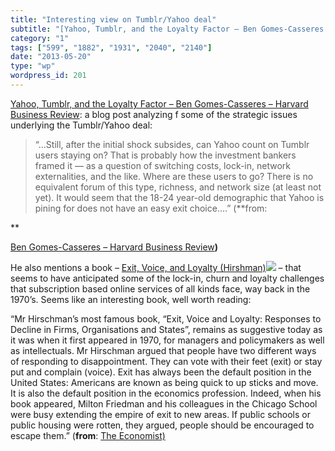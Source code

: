 ```yaml
---
title: "Interesting view on Tumblr/Yahoo deal"
subtitle: "[Yahoo, Tumblr, and the Loyalty Factor – Ben Gomes-Casseres – Harvard Business Review](http://blogs...."
category: "1"
tags: ["599", "1882", "1931", "2040", "2140"]
date: "2013-05-20"
type: "wp"
wordpress_id: 201
---
```

[Yahoo, Tumblr, and the Loyalty Factor – Ben Gomes-Casseres – Harvard Business Review](http://blogs.hbr.org/cs/2013/05/yahoo_tumblr_and_the_loyalty_f.html): a blog post analyzing f some of the strategic issues underlying the Tumblr/Yahoo deal: 

> “…Still, after the initial shock subsides, can Yahoo count on Tumblr users staying on? That is probably how the investment bankers framed it — as a question of switching costs, lock-in, network externalities, and the like. Where are these users to go? There is no equivalent forum of this type, richness, and network size (at least not yet). It would seem that the 18-24 year-old demographic that Yahoo is pining for does not have an easy exit choice….” (**from:

**

[Ben Gomes-Casseres – Harvard Business Review](http://blogs.hbr.org/cs/2013/05/yahoo_tumblr_and_the_loyalty_f.html)**)**

He also mentions a book – [Exit, Voice, and Loyalty (Hirshman)](http://www.amazon.com/gp/product/0674276604/ref=as_li_ss_tl?ie=UTF8&camp=1789&creative=390957&creativeASIN=0674276604&linkCode=as2&tag=blogbridge-20)![](http://www.assoc-amazon.com/e/ir?t=blogbridge-20&l=as2&o=1&a=0674276604) – that seems to have anticipated some of the lock-in, churn and loyalty challenges that subscription based online services of all kinds face, way back in the 1970’s. Seems like an interesting book, well worth reading: 

> 
“Mr Hirschman’s most famous book, “Exit, Voice and Loyalty: Responses to Decline in Firms, Organisations and States”, remains as suggestive today as it was when it first appeared in 1970, for managers and policymakers as well as intellectuals. Mr Hirschman argued that people have two different ways of responding to disappointment. They can vote with their feet (exit) or stay put and complain (voice). Exit has always been the default position in the United States: Americans are known as being quick to up sticks and move. It is also the default position in the economics profession. Indeed, when his book appeared, Milton Friedman and his colleagues in the Chicago School were busy extending the empire of exit to new areas. If public schools or public housing were rotten, they argued, people should be encouraged to escape them.” (**from**: [The Economist)](http://www.economist.com/news/business/21568708-great-lateral-thinker-died-december-10th-exit-albert-hirschman)